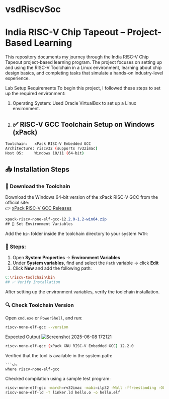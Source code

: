 # vsdRiscvSoc
# India RISC-V Chip Tapeout – Project-Based Learning
This repository documents my journey through the India RISC-V Chip Tapeout    project-based learning program. The project focuses on setting up and using the  RISC-V Toolchain in a Linux environment, learning about chip design basics, and completing tasks that simulate a hands-on industry-level experience.

Lab Setup Requirements
To begin this project, I followed these steps to set up the required environment:

1. Operating System: Used Oracle VirtualBox to set up a Linux environment.
2. ## ✅ RISC-V GCC Toolchain Setup on Windows (xPack)
```bash
Toolchain:   xPack RISC-V Embedded GCC  
Architecture: riscv32 (supports rv32imac)  
Host OS:     Windows 10/11 (64-bit)
```
## 📥 Installation Steps

### 🔽 Download the Toolchain

Download the Windows 64-bit version of the xPack RISC-V GCC from the official site:  
👉 [xPack RISC-V GCC Releases](https://xpack.github.io/riscv-none-elf-gcc/)
```css
xpack-riscv-none-elf-gcc-12.2.0-1.2-win64.zip
## 🔧 Set Environment Variables
```
Add the `bin` folder inside the toolchain directory to your system `PATH`:

### 🧭 Steps:

1. Open **System Properties** → **Environment Variables**
2. Under **System variables**, find and select the `Path` variable → click **Edit**
3. Click **New** and add the following path:

```makefile
C:\riscv-toolchain\bin
## ✅ Verify Installation
```
After setting up the environment variables, verify the toolchain installation.

### 🔍 Check Toolchain Version

Open `cmd.exe` or `PowerShell`, and run:

```sh
riscv-none-elf-gcc --version
```
Expected Output
![Screenshot 2025-06-08 172121](https://github.com/user-attachments/assets/30b6590c-c09f-46f2-abed-ce5fab5553c4)

```sh
riscv-none-elf-gcc (xPack GNU RISC-V Embedded GCC) 12.2.0
```
Verified that the tool is available in the system path:
```
```sh
where riscv-none-elf-gcc
```

Checked compilation using a sample test program:
```sh
riscv-none-elf-gcc -march=rv32imac -mabi=ilp32 -Wall -ffreestanding -O0 -c hello.c -o hello.o
riscv-none-elf-ld -T linker.ld hello.o -o hello.elf
```


